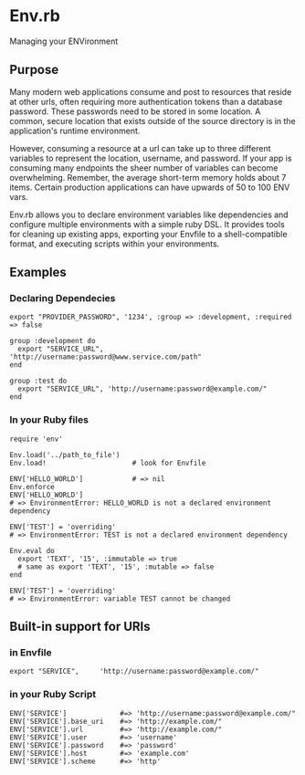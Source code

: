 # Env.rb
Managing your ENVironment

## Purpose
Many modern web applications consume and post to resources that reside at other urls, often requiring
more authentication tokens than a database password.  These passwords need to be stored in some
location.  A common, secure location that exists outside of the source directory  is in the 
application's runtime environment.  

However, consuming a resource at a url can take up to three different variables to represent
the location, username, and password.  If your app is consuming many endpoints the sheer
number of variables can become overwhelming.  Remember, the average short-term memory holds
about 7 items.  Certain production applications can have upwards of 50 to 100 ENV vars.

Env.rb allows you to declare environment variables like dependencies and configure multiple 
environments with a simple ruby DSL.  It provides tools for cleaning up existing apps, exporting
your Envfile to a shell-compatible format, and executing scripts within your environments.

## Examples

### Declaring Dependecies

    export "PROVIDER_PASSWORD", '1234', :group => :development, :required => false

    group :development do
      export "SERVICE_URL", 'http://username:password@www.service.com/path"
    end

    group :test do
      export "SERVICE_URL", 'http://username:password@example.com/"
    end

### In your Ruby files

    require 'env'

    Env.load('../path_to_file')  
    Env.load!                     # look for Envfile

    ENV['HELLO_WORLD']            # => nil
    Env.enforce
    ENV['HELLO_WORLD']
    # => EnvironmentError: HELLO_WORLD is not a declared environment dependency

    ENV['TEST'] = 'overriding' 
    # => EnvironmentError: TEST is not a declared environment dependency

    Env.eval do
      export 'TEXT', '15', :immutable => true
      # same as export 'TEXT', '15', :mutable => false
    end

    ENV['TEST'] = 'overriding' 
    # => EnvironmentError: variable TEST cannot be changed

## Built-in support for URIs

### in Envfile
    export "SERVICE",     'http://username:password@example.com/"

### in your Ruby Script 
    ENV['SERVICE']             #=> 'http://username:password@example.com/"
    ENV['SERVICE'].base_uri    #=> 'http://example.com/"
    ENV['SERVICE'].url         #=> 'http://example.com/"
    ENV['SERVICE'].user        #=> 'username'
    ENV['SERVICE'].password    #=> 'password'
    ENV['SERVICE'].host        #=> 'example.com'
    ENV['SERVICE'].scheme      #=> 'http'

